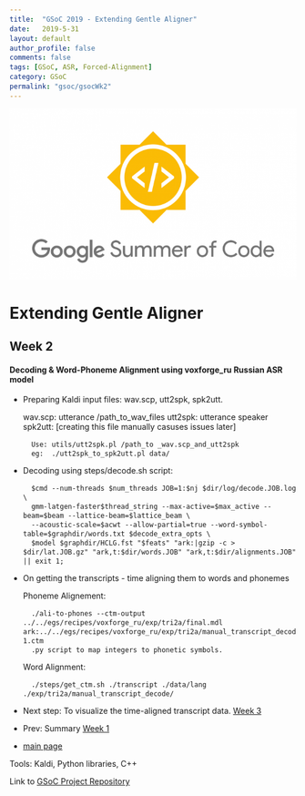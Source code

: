 ```yaml
---
title:  "GSoC 2019 - Extending Gentle Aligner"
date:   2019-5-31
layout: default
author_profile: false
comments: false
tags: [GSoC, ASR, Forced-Alignment]
category: GSoC
permalink: "gsoc/gsocWk2"
---
```


![GSoC](/icons/GSoC.png)

<h1> Extending Gentle Aligner </h1>
<h2> Week 2 </h2>
<h4> Decoding & Word-Phoneme Alignment using voxforge_ru Russian ASR model  </h4>

* Preparing Kaldi input files: wav.scp, utt2spk, spk2utt.

    wav.scp: utterance /path_to_wav_files
    utt2spk: utterance speaker
    spk2utt: [creating this file manually casuses issues later]

        Use: utils/utt2spk.pl /path_to _wav.scp_and_utt2spk 
        eg:  ./utt2spk_to_spk2utt.pl data/ 

* Decoding using steps/decode.sh script:

        $cmd --num-threads $num_threads JOB=1:$nj $dir/log/decode.JOB.log \
        gmm-latgen-faster$thread_string --max-active=$max_active --beam=$beam --lattice-beam=$lattice_beam \
        --acoustic-scale=$acwt --allow-partial=true --word-symbol-table=$graphdir/words.txt $decode_extra_opts \
        $model $graphdir/HCLG.fst "$feats" "ark:|gzip -c > $dir/lat.JOB.gz" "ark,t:$dir/words.JOB" "ark,t:$dir/alignments.JOB" || exit 1;

* On getting the transcripts - time aligning them to words and phonemes 

    Phoneme Alignement:
    
        ./ali-to-phones --ctm-output ../../egs/recipes/voxforge_ru/exp/tri2a/final.mdl ark:../../egs/recipes/voxforge_ru/exp/tri2a/manual_transcript_decode/alignments.1 1.ctm
        .py script to map integers to phonetic symbols.

    Word Alignment:

        ./steps/get_ctm.sh ./transcript ./data/lang ./exp/tri2a/manual_transcript_decode/

* Next step: To visualize the time-aligned transcript data. [Week 3](https://shreya2111.github.io/gsocWk3)
* Prev: Summary [Week 1](https://shreya2111.github.io/gsoc/gsocwk1)
* [main page](https://shreya2111.github.io/gsoc)

Tools:
Kaldi, Python libraries, C++

Link to [GSoC Project Repository](https://github.com/shreya2111/gentle-labs)

